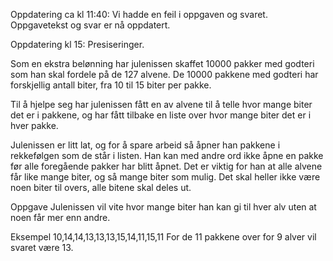 Oppdatering ca kl 11:40: Vi hadde en feil i oppgaven og svaret. Oppgavetekst og svar er nå oppdatert.

Oppdatering kl 15: Presiseringer.

Som en ekstra belønning har julenissen skaffet 10000 pakker med godteri som han skal fordele på de 127 alvene. De 10000 pakkene med godteri har forskjellig antall biter, fra 10 til 15 biter per pakke.

Til å hjelpe seg har julenissen fått en av alvene til å telle hvor mange biter det er i pakkene, og har fått tilbake en liste over hvor mange biter det er i hver pakke.

Julenissen er litt lat, og for å spare arbeid så åpner han pakkene i rekkefølgen som de står i listen. Han kan med andre ord ikke åpne en pakke før alle foregående pakker har blitt åpnet. Det er viktig for han at alle alvene får like mange biter, og så mange biter som mulig. Det skal heller ikke være noen biter til overs, alle bitene skal deles ut.

Oppgave
Julenissen vil vite hvor mange biter han kan gi til hver alv uten at noen får mer enn andre.

Eksempel
10,14,14,13,13,13,15,14,11,15,11
For de 11 pakkene over for 9 alver vil svaret være 13.